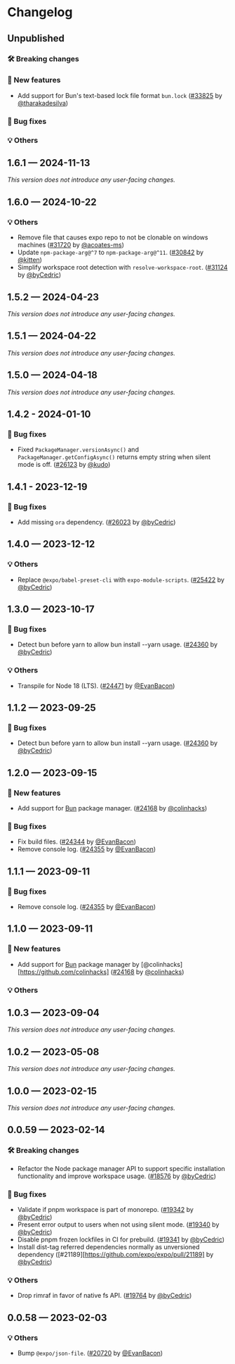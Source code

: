 # Changelog

## Unpublished

### 🛠 Breaking changes

### 🎉 New features

- Add support for Bun's text-based lock file format `bun.lock` ([#33825](https://github.com/expo/expo/pull/33825) by [@tharakadesilva](https://github.com/tharakadesilva))

### 🐛 Bug fixes

### 💡 Others

## 1.6.1 — 2024-11-13

_This version does not introduce any user-facing changes._

## 1.6.0 — 2024-10-22

### 💡 Others

- Remove file that causes expo repo to not be clonable on windows machines ([#31720](https://github.com/expo/expo/pull/31720) by [@acoates-ms](https://github.com/acoates-ms))
- Update `npm-package-arg@^7` to `npm-package-arg@^11`. ([#30842](https://github.com/expo/expo/pull/30842) by [@kitten](https://github.com/kitten))
- Simplify workspace root detection with `resolve-workspace-root`. ([#31124](https://github.com/expo/expo/pull/31124) by [@byCedric](https://github.com/byCedric))

## 1.5.2 — 2024-04-23

_This version does not introduce any user-facing changes._

## 1.5.1 — 2024-04-22

_This version does not introduce any user-facing changes._

## 1.5.0 — 2024-04-18

_This version does not introduce any user-facing changes._

## 1.4.2 - 2024-01-10

### 🐛 Bug fixes

- Fixed `PackageManager.versionAsync()` and `PackageManager.getConfigAsync()` returns empty string when silent mode is off. ([#26123](https://github.com/expo/expo/pull/26123) by [@kudo](https://github.com/kudo))

## 1.4.1 - 2023-12-19

### 🐛 Bug fixes

- Add missing `ora` dependency. ([#26023](https://github.com/expo/expo/pull/26023) by [@byCedric](https://github.com/byCedric))

## 1.4.0 — 2023-12-12

### 💡 Others

- Replace `@expo/babel-preset-cli` with `expo-module-scripts`. ([#25422](https://github.com/expo/expo/pull/25422) by [@byCedric](https://github.com/byCedric))

## 1.3.0 — 2023-10-17

### 🐛 Bug fixes

- Detect bun before yarn to allow bun install --yarn usage. ([#24360](https://github.com/expo/expo/pull/24360) by [@byCedric](https://github.com/byCedric))

### 💡 Others

- Transpile for Node 18 (LTS). ([#24471](https://github.com/expo/expo/pull/24471) by [@EvanBacon](https://github.com/EvanBacon))

## 1.1.2 — 2023-09-25

### 🐛 Bug fixes

- Detect bun before yarn to allow bun install --yarn usage. ([#24360](https://github.com/expo/expo/pull/24360) by [@byCedric](https://github.com/byCedric))

## 1.2.0 — 2023-09-15

### 🎉 New features

- Add support for [Bun](https://bun.sh) package manager. ([#24168](https://github.com/expo/expo/pull/24168) by [@colinhacks](https://github.com/colinhacks))

### 🐛 Bug fixes

- Fix build files. ([#24344](https://github.com/expo/expo/pull/24344) by [@EvanBacon](https://github.com/EvanBacon))
- Remove console log. ([#24355](https://github.com/expo/expo/pull/24355) by [@EvanBacon](https://github.com/EvanBacon))

## 1.1.1 — 2023-09-11

### 🐛 Bug fixes

- Remove console log. ([#24355](https://github.com/expo/expo/pull/24355) by [@EvanBacon](https://github.com/EvanBacon))

## 1.1.0 — 2023-09-11

### 🎉 New features

- Add support for [Bun](https://bun.sh) package manager by [@colinhacks][https://github.com/colinhacks] ([#24168](https://github.com/expo/expo/pull/24168) by [@colinhacks](https://github.com/colinhacks))

### 💡 Others

## 1.0.3 — 2023-09-04

_This version does not introduce any user-facing changes._

## 1.0.2 — 2023-05-08

_This version does not introduce any user-facing changes._

## 1.0.0 — 2023-02-15

_This version does not introduce any user-facing changes._

## 0.0.59 — 2023-02-14

### 🛠 Breaking changes

- Refactor the Node package manager API to support specific installation functionality and improve workspace usage. ([#18576](https://github.com/expo/expo/pull/18576) by [@byCedric](https://github.com/byCedric))

### 🐛 Bug fixes

- Validate if pnpm workspace is part of monorepo. ([#19342](https://github.com/expo/expo/pull/19342) by [@byCedric](https://github.com/byCedric))
- Present error output to users when not using silent mode. ([#19340](https://github.com/expo/expo/pull/19340) by [@byCedric](https://github.com/byCedric))
- Disable pnpm frozen lockfiles in CI for prebuild. ([#19341](https://github.com/expo/expo/pull/19341) by [@byCedric](https://github.com/byCedric))
- Install dist-tag referred dependencies normally as unversioned dependency ([#21189][https://github.com/expo/expo/pull/21189] by [@byCedric](https://github.com/byCedric))

### 💡 Others

- Drop rimraf in favor of native fs API. ([#19764](https://github.com/expo/expo/pull/19764) by [@byCedric](https://github.com/byCedric))

## 0.0.58 — 2023-02-03

### 💡 Others

- Bump `@expo/json-file`. ([#20720](https://github.com/expo/expo/pull/20720) by [@EvanBacon](https://github.com/EvanBacon))
